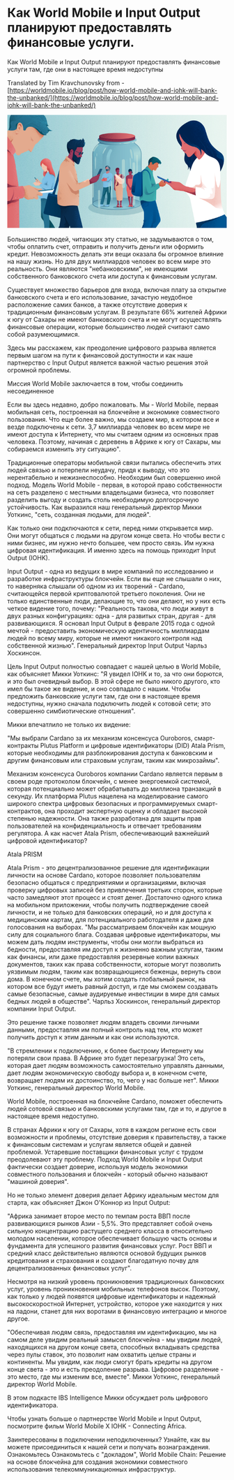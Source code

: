 # Как World Mobile и Input Output планируют предоставлять финансовые услуги.

Как World Mobile и Input Output планируют предоставлять финансовые услуги там, где они в настоящее время недоступны

Translated by Tim Kravchunovsky from - [https://worldmobile.io/blog/post/how-world-mobile-and-iohk-will-bank-the-unbanked/](https://worldmobile.io/blog/post/how-world-mobile-and-iohk-will-bank-the-unbanked/)

![](.gitbook/assets/image%20%28109%29.png)

Большинство людей, читающих эту статью, не задумываются о том, чтобы оплатить счет, отправить и получить деньги или оформить кредит. Невозможность делать эти вещи оказала бы огромное влияние на нашу жизнь. Но для двух миллиардов человек во всем мире это реальность. Они являются "небанковскими", не имеющими собственного банковского счета или доступа к финансовым услугам.

Существует множество барьеров для входа, включая плату за открытие банковского счета и его использование, зачастую неудобное расположение самих банков, а также отсутствие доверия к традиционным финансовым услугам. В результате 66% жителей Африки к югу от Сахары не имеют банковского счета и не могут осуществлять финансовые операции, которые большинство людей считают само собой разумеющимися.

Здесь мы расскажем, как преодоление цифрового разрыва является первым шагом на пути к финансовой доступности и как наше партнерство с Input Output является важной частью решения этой огромной проблемы.

Миссия World Mobile заключается в том, чтобы соединить несоединенное

Если вы здесь недавно, добро пожаловать. Мы - World Mobile, первая мобильная сеть, построенная на блокчейне и экономике совместного пользования. Что еще более важно, мы создаем мир, в котором все и везде подключены к сети. 3,7 миллиарда человек во всем мире не имеют доступа к Интернету, что мы считаем одним из основных прав человека. Поэтому, начиная с деревень в Африке к югу от Сахары, мы собираемся изменить эту ситуацию".

Традиционные операторы мобильной связи пытались обеспечить этих людей связью и потерпели неудачу, придя к выводу, что это нерентабельно и нежизнеспособно. Необходим был совершенно иной подход. Модель World Mobile - первая, в которой право собственности на сеть разделено с местными владельцами бизнеса, что позволяет разделить выгоду и создать столь необходимую долгосрочную устойчивость. Как выразился наш генеральный директор Микки Уоткинс, "сеть, созданная людьми, для людей".

Как только они подключаются к сети, перед ними открывается мир. Они могут общаться с людьми на другом конце света. Но чтобы вести с ними бизнес, им нужно нечто большее, чем просто связь. Им нужна цифровая идентификация. И именно здесь на помощь приходит Input Output \(IOHK\).

Input Output - одна из ведущих в мире компаний по исследованию и разработке инфраструктуры блокчейн. Если вы еще не слышали о них, то наверняка слышали об одном из их творений - Cardano, считающейся первой криптовалютой третьего поколения. Они не только единственные люди, делающие то, что они делают, но у них есть четкое видение того, почему: "Реальность такова, что люди живут в двух разных конфигурациях: одна - для развитых стран, другая - для развивающихся. Я основал Input Output в феврале 2015 года с одной мечтой - предоставить экономическую идентичность миллиардам людей по всему миру, которые не имеют никакого контроля над собственной жизнью". Генеральный директор Input Output Чарльз Хоскинсон.

Цель Input Output полностью совпадает с нашей целью в World Mobile, как объясняет Микки Уоткинс: "Я увидел IOHK и то, за что они борются, и это был очевидный выбор. В этой сфере не было никого другого, кто имел бы такое же видение, и оно совпадало с нашим. Чтобы предложить банковские услуги там, где они в настоящее время недоступны, нужно сначала подключить людей к сотовой сети; это совершенно симбиотические отношения".

Микки впечатлило не только их видение:

"Мы выбрали Cardano за их механизм консенсуса Ouroboros, смарт-контракты Plutus Platform и цифровые идентификаторы \(DID\) Atala Prism, которые необходимы для разблокирования доступа к банковским и другим финансовым или страховым услугам, таким как микрозаймы".

Механизм консенсуса Ouroboros компании Cardano является первым в своем роде протоколом блокчейн, с менее энергоемкой системой, которая потенциально может обрабатывать до миллиона транзакций в секунду. Их платформа Plutus нацелена на моделирование самого широкого спектра цифровых безопасных и программируемых смарт-контрактов, она проходит экспертную оценку и обладает высокой степенью надежности. Она также разработана для защиты прав пользователей на конфиденциальность и отвечает требованиям регулятора. А как насчет Atala Prism, обеспечивающий важнейший цифровой идентификатор?

Atala PRISM

Atala Prism - это децентрализованное решение для идентификации личности на основе Cardano, которое позволяет пользователям безопасно общаться с предприятиями и организациями, включая проверку цифровых записей без привлечения третьих сторон, которые часто замедляют этот процесс и стоят денег. Достаточно одного клика на мобильном приложении, чтобы получить подтверждение своей личности, и не только для банковских операций, но и для доступа к медицинским картам, для потенциального работодателя и даже для голосования на выборах. "Мы рассматриваем блокчейн как мощную силу для социального блага. Создавая цифровые идентификаторы, мы можем дать людям инструменты, чтобы они могли выбраться из бедности, предоставляя им доступ к жизненно важным услугам, таким как финансы, или даже предоставляя резервные копии важных документов, таких как права собственности, которые могут позволить уязвимым людям, таким как возвращающиеся беженцы, вернуть свои дома. В конечном счете, мы хотим создать глобальный рынок, на котором все будут иметь равный доступ, и где мы сможем создавать самые безопасные, самые аудируемые инвестиции в мире для самых бедных людей в обществе". Чарльз Хоскинсон, генеральный директор компании Input Output.

Это решение также позволяет людям владеть своими личными данными, предоставляя им полный контроль над тем, кто может получить доступ к этим данным и как они используются.

"В стремлении к подключению, к более быстрому Интернету мы потеряли свои права. В Африке это будет перезагрузка! Это сеть, которая дает людям возможность самостоятельно управлять данными, дает людям экономическую свободу выбора и, в конечном счете, возвращает людям их достоинство, то, чего у нас больше нет". Микки Уоткинс, генеральный директор World Mobile.

World Mobile, построенная на блокчейне Cardano, поможет обеспечить людей сотовой связью и банковскими услугами там, где и то, и другое в настоящее время недоступно.

В странах Африки к югу от Сахары, хотя в каждом регионе есть свои возможности и проблемы, отсутствие доверия к правительству, а также к финансовым системам и услугам является общей и давней проблемой. Устаревшие поставщики финансовых услуг с трудом преодолевают эту проблему. Подход World Mobile и Input Output фактически создает доверие, используя модель экономики совместного пользования и блокчейн - который обычно называют "машиной доверия".

Но не только элемент доверия делает Африку идеальным местом для старта, как объясняет Джон О'Коннор из Input Output:

"Африка занимает второе место по темпам роста ВВП после развивающихся рынков Азии - 5,5%. Это представляет собой очень сильную концентрацию растущего среднего класса в относительно молодом населении, которое обеспечивает большую часть основы и фундамента для успешного развития финансовых услуг. Рост ВВП и средний класс действительно являются основой будущих рынков кредитования и страхования и создают благодатную почву для децентрализованных финансовых услуг".

Несмотря на низкий уровень проникновения традиционных банковских услуг, уровень проникновения мобильных телефонов высок. Поэтому, как только у людей появятся цифровые идентификаторы и надежный высокоскоростной Интернет, устройство, которое уже находится у них на ладони, станет для них воротами в финансовую интеграцию и многое другое.

"Обеспечивая людям связь, предоставляя им идентификацию, мы на самом деле увидим реальный замысел блокчейна - мы увидим людей, находящихся на другом конце света, способных вкладывать средства через пулы ставок, это позволит нам охватить целые страны и континенты. Мы увидим, как люди смогут брать кредиты на другом конце света - это и есть преодоление разрыва. Цифровое разделение - это место, где мы изменим все, вместе". Микки Уоткинс, генеральный директор World Mobile.

В этом подкасте IBS Intelligence Микки обсуждает роль цифрового идентификатора.

Чтобы узнать больше о партнерстве World Mobile и Input Output, посмотрите фильм World Mobile X IOHK - Connecting Africa.

Заинтересованы в подключении неподключенных? Узнайте, как вы можете присоединиться к нашей сети и получать вознаграждения. Ознакомьтесь Ознакомьтесь с "докладом", World Mobile Chain: Решение на основе блокчейна для создания экономики совместного использования телекоммуникационных инфраструктур.

